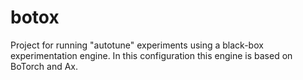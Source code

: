 # botox
Project for running "autotune" experiments using a black-box experimentation engine. In this configuration this engine is based on BoTorch and Ax.
